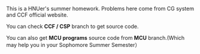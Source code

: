 This is a HNUer's summer homework. Problems here come from CG system and CCF official website.

You can check **CCF / CSP** branch to get source code.

You can also get **MCU programs** source code from **MCU** branch.(Which may help you in your Sophomore Summer Semester）

